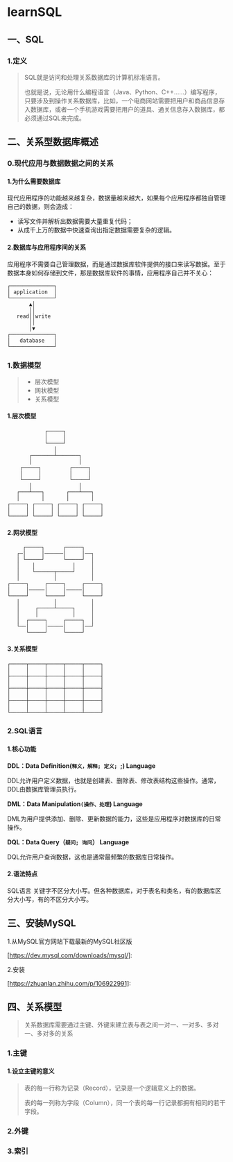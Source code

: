 # learnSQL

## 一、SQL

### 1.定义

> SQL就是访问和处理关系数据库的计算机标准语言。
>
> 也就是说，无论用什么编程语言（Java、Python、C++……）编写程序，只要涉及到操作关系数据库，比如，一个电商网站需要把用户和商品信息存入数据库，或者一个手机游戏需要把用户的道具、通关信息存入数据库，都必须通过SQL来完成。

## 二、关系型数据库概述

### 0.现代应用与数据数据之间的关系

#### 1.为什么需要数据库

现代应用程序的功能越来越复杂，数据量越来越大，如果每个应用程序都独自管理自己的数据，则会造成：

- 读写文件并解析出数据需要大量重复代码；
- 从成千上万的数据中快速查询出指定数据需要复杂的逻辑。

#### 2.数据库与应用程序间的关系

应用程序不需要自己管理数据，而是通过数据库软件提供的接口来读写数据。至于数据本身如何存储到文件，那是数据库软件的事情，应用程序自己并不关心：

```ascii
┌──────────────┐
│ application  │
└──────────────┘
       ▲│
       ││
   read││write
       ││
       │▼
┌──────────────┐
│   database   │
└──────────────┘
```

### 1.数据模型

> - 层次模型
> - 网状模型
> - 关系模型

#### 1.层次模型

```ascii
 			┌─────┐
            │     │
            └─────┘
               │
       ┌───────┴───────┐
       │               │
    ┌─────┐         ┌─────┐
    │     │         │     │
    └─────┘         └─────┘
       │               │
   ┌───┴───┐       ┌───┴───┐
   │       │       │       │
┌─────┐ ┌─────┐ ┌─────┐ ┌─────┐
│     │ │     │ │     │ │     │
└─────┘ └─────┘ └─────┘ └─────┘
```

#### 2.网状模型

```ascii
 	 ┌─────┐      ┌─────┐
   ┌─│     │──────│     │──┐
   │ └─────┘      └─────┘  │
   │    │            │     │
   │    └──────┬─────┘     │
   │           │           │
┌─────┐     ┌─────┐     ┌─────┐
│     │─────│     │─────│     │
└─────┘     └─────┘     └─────┘
   │           │           │
   │     ┌─────┴─────┐     │
   │     │           │     │
   │  ┌─────┐     ┌─────┐  │
   └──│     │─────│     │──┘
      └─────┘     └─────┘
```

#### 3.关系模型

```ascii
┌─────┬─────┬─────┬─────┬─────┐
│     │     │     │     │     │
├─────┼─────┼─────┼─────┼─────┤
│     │     │     │     │     │
├─────┼─────┼─────┼─────┼─────┤
│     │     │     │     │     │
├─────┼─────┼─────┼─────┼─────┤
│     │     │     │     │     │
└─────┴─────┴─────┴─────┴─────┘
```

### 2.SQL语言

#### 1.核心功能

**DDL：Data Definition(`释义，解释; 定义; `;) Language**

DDL允许用户定义数据，也就是创建表、删除表、修改表结构这些操作。通常，DDL由数据库管理员执行。

**DML：Data Manipulation`(操作、处理`) Language**

DML为用户提供添加、删除、更新数据的能力，这些是应用程序对数据库的日常操作。

**DQL：Data Query（`疑问; 询问`） Language**

DQL允许用户查询数据，这也是通常最频繁的数据库日常操作。

#### 2.语法特点

SQL语言 关键字不区分大小写。但各种数据库，对于表名和类名，有的数据库区分大小写，有的不区分大小写。

## 三、安装MySQL

1.从MySQL官方网站下载最新的MySQL社区版

[https://dev.mysql.com/downloads/mysql/]: 

2.安装

[https://zhuanlan.zhihu.com/p/106922991]: 

## 四、关系模型

> 关系数据库需要通过主键、外键来建立表与表之间一对一、一对多、多对一、多对多的关系

### 1.主键

#### 1.设立主键的意义

> 表的每一行称为记录（Record），记录是一个逻辑意义上的数据。
>
> 表的每一列称为字段（Column），同一个表的每一行记录都拥有相同的若干字段。



### 2.外键

### 3.索引